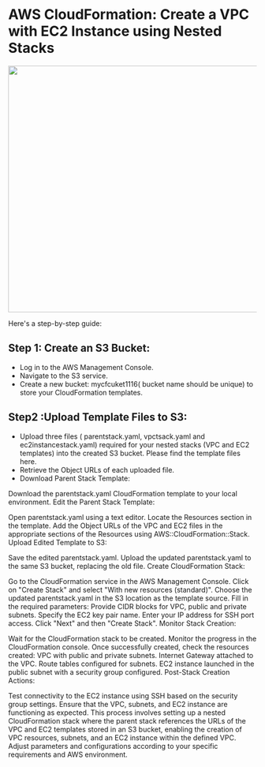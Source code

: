 # AWS CloudFormation: Create a VPC with EC2 Instance using Nested Stacks

<img src="https://github.com/sreedevi-langoju/12weekawsworkshopchallenge-/assets/135724041/7fc97788-e6b7-40be-88fb-38d85661446c" width=900 height=500>

Here's a step-by-step guide:

## Step 1: Create an S3 Bucket:

  * Log in to the AWS Management Console.
  * Navigate to the S3 service.
  * Create a new bucket: mycfcuket1116( bucket name should be unique)  to store your CloudFormation templates.
  
## Step2 :Upload Template Files to S3:

  * Upload three files ( parentstack.yaml, vpctsack.yaml and ec2instancestack.yaml) required for your nested stacks (VPC and EC2       
    templates) into the created S3 bucket. Please find the template files here.
  * Retrieve the Object URLs of each uploaded file.
  * Download Parent Stack Template:

Download the parentstack.yaml CloudFormation template to your local environment.
Edit the Parent Stack Template:

Open parentstack.yaml using a text editor.
Locate the Resources section in the template.
Add the Object URLs of the VPC and EC2 files in the appropriate sections of the Resources using AWS::CloudFormation::Stack.
Upload Edited Template to S3:

Save the edited parentstack.yaml.
Upload the updated parentstack.yaml to the same S3 bucket, replacing the old file.
Create CloudFormation Stack:

Go to the CloudFormation service in the AWS Management Console.
Click on "Create Stack" and select "With new resources (standard)".
Choose the updated parentstack.yaml in the S3 location as the template source.
Fill in the required parameters:
Provide CIDR blocks for VPC, public and private subnets.
Specify the EC2 key pair name.
Enter your IP address for SSH port access.
Click "Next" and then "Create Stack".
Monitor Stack Creation:

Wait for the CloudFormation stack to be created. Monitor the progress in the CloudFormation console.
Once successfully created, check the resources created:
VPC with public and private subnets.
Internet Gateway attached to the VPC.
Route tables configured for subnets.
EC2 instance launched in the public subnet with a security group configured.
Post-Stack Creation Actions:

Test connectivity to the EC2 instance using SSH based on the security group settings.
Ensure that the VPC, subnets, and EC2 instance are functioning as expected.
This process involves setting up a nested CloudFormation stack where the parent stack references the URLs of the VPC and EC2 templates stored in an S3 bucket, enabling the creation of VPC resources, subnets, and an EC2 instance within the defined VPC. Adjust parameters and configurations according to your specific requirements and AWS environment.
